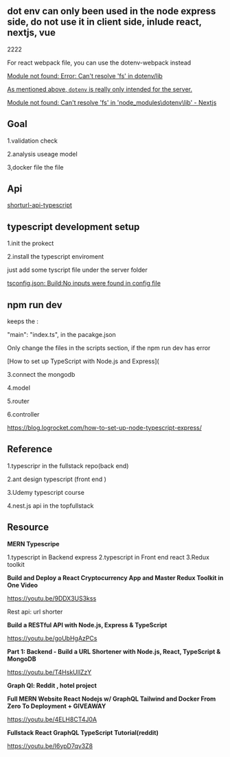

## dot env can only been used in the node express side, do not use it in client side, inlude react, nextjs, vue

2222

For react webpack file, you can use the dotenv-webpack  instead

[Module not found: Error: Can't resolve 'fs' in dotenv/lib](https://stackoverflow.com/questions/70855580/module-not-found-error-cant-resolve-fs-in-dotenv-lib)

[As mentioned above, `dotenv` is really only intended for the server.](https://github.com/motdotla/dotenv/issues/233)

[Module not found: Can't resolve 'fs' in 'node_modules\dotenv\lib' - Nextjs](https://stackoverflow.com/questions/71109369/module-not-found-cant-resolve-fs-in-node-modules-dotenv-lib-nextjs)

## Goal

1.validation check

2.analysis useage model

3,docker file the file

## Api
[shorturl-api-typescript](https://github.com/GlennOu66304/shorturl-api-typescript)  

##  typescript development setup

1.init the prokect

2.install the typescript enviroment

just add some tyscript file under the server folder

[tsconfig.json: Build:No inputs were found in config file](https://stackoverflow.com/questions/41211566/tsconfig-json-buildno-inputs-were-found-in-config-file)

## npm run dev

keeps the :

 "main": "index.ts", in the pacakge.json

Only change the files in the scripts section, if the npm run dev has error

[How to set up TypeScript with Node.js and Express](

3.connect the mongodb

4.model

5.router

6.controller

https://blog.logrocket.com/how-to-set-up-node-typescript-express/

## Reference

1.typescripr in the fullstack repo(back end)

2.ant design typescript (front end )

3.Udemy typescript course

4.nest.js api in the topfullstack



## Resource

**MERN Typescripe**

1.typescript in Backend express
2.typescript in Front end react
3.Redux toolkit

 **Build and Deploy a React Cryptocurrency App and Master Redux Toolkit in One Video**

https://youtu.be/9DDX3US3kss

Rest api: url shorter

**Build a RESTful API with Node.js, Express & TypeScript**

https://youtu.be/goUbHgAzPCs

**Part 1: Backend - Build a URL Shortener with Node.js, React, TypeScript & MongoDB**

https://youtu.be/T4HskUllZzY

**Graph Ql: Reddit , hotel project**

**Full MERN Website React Nodejs w/ GraphQL Tailwind and Docker From Zero To Deployment + GIVEAWAY**

https://youtu.be/4ELH8CT4J0A

**Fullstack React GraphQL TypeScript Tutorial(reddit)**

https://youtu.be/I6ypD7qv3Z8









